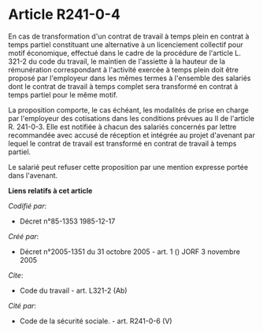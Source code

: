# Article R241-0-4

En cas de transformation d'un contrat de travail à temps plein en contrat à temps partiel constituant une alternative à un
licenciement collectif pour motif économique, effectué dans le cadre de la procédure de l'article L. 321-2 du code du
travail, le maintien de l'assiette à la hauteur de la rémunération correspondant à l'activité exercée à temps plein doit être
proposé par l'employeur dans les mêmes termes à l'ensemble des salariés dont le contrat de travail à temps complet sera
transformé en contrat à temps partiel pour le même motif. 

La proposition comporte, le cas échéant, les modalités de prise en charge par l'employeur des cotisations dans les conditions
prévues au II de l'article R. 241-0-3. Elle est notifiée à chacun des salariés concernés par lettre recommandée avec accusé
de réception et intégrée au projet d'avenant par lequel le contrat de travail est transformé en contrat de travail à temps
partiel. 

Le salarié peut refuser cette proposition par une mention expresse portée dans l'avenant.

**Liens relatifs à cet article**

_Codifié par_:

  - Décret n°85-1353 1985-12-17

_Créé par_:

  - Décret n°2005-1351 du 31 octobre 2005 - art. 1 () JORF 3 novembre 2005

_Cite_:

  - Code du travail - art. L321-2 (Ab)

_Cité par_:

  - Code de la sécurité sociale. - art. R241-0-6 (V)
